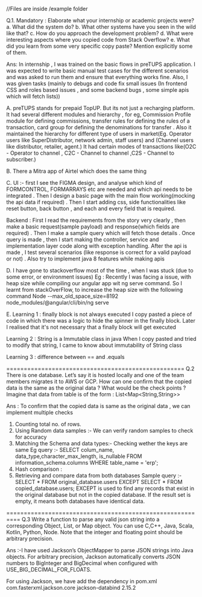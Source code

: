 //Files are inside /example  folder


Q.1. Mandatory : Elaborate what your internship or academic projects were?
a. What did the system do?
b. What other systems have you seen in the wild like that?
c. How do you approach the development problem?
d. What were interesting aspects where you copied code from Stack Overflow?
e. What did you learn from some very specific copy paste? Mention explicitly some
of them.

Ans:  In internship , I was trained on the basic flows in preTUPS application. 
I was expected to write basic manual test cases for the different scenarios and was asked to run them and ensure that everything works fine. 
Also, I was given tasks (mainly to debugs and code fix small issues (In frontend CSS and roles based issues , and some backend bugs , some simple apis which will fetch lists))

A. preTUPS stands for prepaid TopUP. But its not just a recharging platform. It had several different modules and hierarchy , for eg, Commission Profile module for defining commissions,  transfer rules for defining the rules of a transaction, card group for defining the denominations for transfer . Also it maintained the hierarchy for different type of users in market(Eg. Operator users like SuperDistributor, network admin, staff users) and (Channel users like distributor, retailer, agent.)
It had certain modes of transactions like(O2C - Operator to channel , C2C - Channel to channel ,C2S - Channel to subscriber.)

B. There a Mitra app of Airtel which does the same thing

C. UI :- first I see the FIGMA design, and analyse which kind of FORMCONTROL, FORMARRAYS etc are needed and which api needs to be integrated . Then I design a basic page with the main flow working(mocking the api data if required) . Then I start adding css, side functionalities like reset button, back button , and each and every field that is required.

Backend :  First I read the requirements from the story very clearly , then make a basic request(sample payload) and response(which fields are required) . Then I make a sample query which will fetch those details . Once query is made , then I start making the controller, service and implementation layer code along with exception handling.
After the api is made , I test several scenarios (like response is correct for a valid payload or not) . Also try to implement java 8 features while making apis
 

D.   I have gone to stackoverflow most of the time , when I was stuck (due to some error, or environment issues)
Eg : Recently I was facing a issue, with heap size while compiling our angular app wit ng serve command.
So I learnt from stackOverFlow, to increase the heap size with the following command
Node --max_old_space_size=8192 node_modules/@angular/cli/bin/ng serve

E. Learning 1 :  finally block is not always executed
I copy pasted a piece of code in which there was a logic to hide the spinner in the finally block. Later I realised that it's not necessary that a finally block will get executed

Learning 2 : String is a Immutable class in java
When I copy pasted and tried to modify that string, I came to know about immutability of String class

Learning 3 : difference between == and .equals



===================================================
Q.2 There is one database. Let’s say it is hosted locally and one of the team members migrates it
to AWS or GCP. How can one confirm that the copied data is the same as the original data ?
What would be the check points ?
Imagine that data from table is of the form : List<Map<String,String>>

Ans : To confirm that the copied data is same as the original data , we can implement multiple checks
1. Counting total no. of rows.
2. Using Random data samples :- We can verify random samples to check for accuracy
3. Matching the Schema and data types:- Checking wether the keys are same 
Eg query :-  SELECT colum_name, data_type,character_max_length, is_nullable FROM information_schema.columns WHERE table_name = 'erp';
4. Hash comparison : 
5. Retrieving and compare data from both databases
Sample query :-SELECT * FROM original_database.users EXCEPT SELECT * FROM copied_database.users;
EXCEPT is used to find any records that exist in the original database but not in the copied database. If the result set is empty, it means both databases have identical data.



==========================================================
Q.3 Write a function to parse any valid json string into a corresponding Object, List, or Map object. You can use C,C++, Java, Scala, Kotlin, Python, Node. Note that the integer and
floating point should be arbitrary precision.

Ans :-I have used Jackson’s ObjectMapper to parse JSON strings into Java objects. For arbitrary precision, Jackson automatically converts JSON numbers to BigInteger and BigDecimal when configured with USE_BIG_DECIMAL_FOR_FLOATS.

For using Jackson, we have add the dependency in pom.xml
<dependency>
    <groupId>com.fasterxml.jackson.core</groupId>
    <artifactId>jackson-databind</artifactId>
    <version>2.15.2</version> <!-- Replace with the latest version -->
</dependency>
